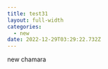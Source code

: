 ```yaml
---
title: test31
layout: full-width
categories:
  - new
date: 2022-12-29T03:29:22.732Z
---
```

n﻿ew chamara
